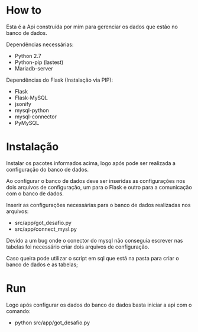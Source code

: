 # How to

Esta é a Api construída por mim para gerenciar os dados que estão no banco de dados.

Dependências necessárias:

* Python 2.7
* Python-pip (lastest)
* Mariadb-server

Dependências do Flask (Instalação via PIP):

* Flask
* Flask-MySQL
* jsonify
* mysql-python
* mysql-connector
* PyMySQL

# Instalação

Instalar os pacotes informados acima, logo após pode ser realizada a configuração do banco de dados.

Ao configurar o banco de dados deve ser inseridas as configurações nos dois arquivos de configuração, um para o Flask e outro para a comunicação com o banco de dados. 

Inserir as configurações necessárias para o banco de dados realizadas nos arquivos:

* src/app/got_desafio.py
* src/app/connect_mysl.py

Devido a um bug onde o conector do mysql não conseguia escrever nas tabelas foi necessário criar dois arquivos de configuração.

Caso queira pode utilizar o script em sql que está na pasta para criar o banco de dados e as tabelas;

# Run

Logo após configurar os dados do banco de dados basta iniciar a api com o comando:

* python src/app/got_desafio.py
